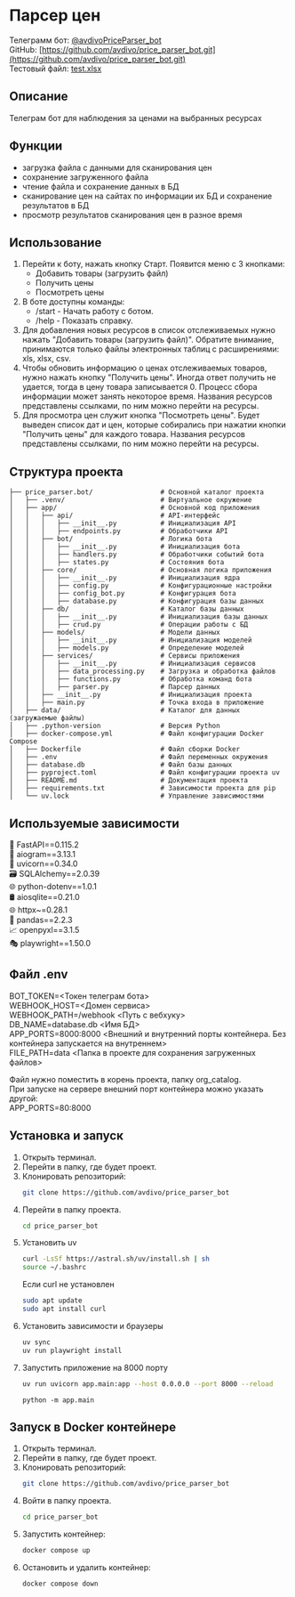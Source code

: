 # Парсер цен


Телеграмм бот: [@avdivoPriceParser_bot](https://t.me/avdivoPriceParser_bot)  
GitHub: [https://github.com/avdivo/price_parser_bot.git](https://github.com/avdivo/price_parser_bot.git)  
Тестовый файл: [test.xlsx](https://rawcdn.githack.com/avdivo/price_parser_bot/0aad70b2ee17df9d4f022008ad383f45dafcfca8/app/data/test.xlsx)


## Описание
Телеграм бот для наблюдения за ценами на выбранных ресурсах

## Функции
- загрузка файла с данными для сканирования цен
- сохранение загруженного файла
- чтение файла и сохранение данных в БД
- сканирование цен на сайтах по информации их БД и сохранение результатов в БД
- просмотр результатов сканирования цен в разное время

## Использование
1. Перейти к боту, нажать кнопку Старт. Появится меню с 3 кнопками:
   - Добавить товары (загрузить файл)
   - Получить цены
   - Посмотреть цены
2. В боте доступны команды:
   - /start - Начать работу с ботом.
   - /help - Показать справку.
3. Для добавления новых ресурсов в список отслеживаемых нужно нажать  "Добавить товары (загрузить файл)".
   Обратите внимание, принимаются только файлы электронных таблиц с расширениями: xls, xlsx, csv.
4. Чтобы обновить информацию о ценах отслеживаемых товаров, нужно нажать кнопку "Получить цены". 
   Иногда ответ получить не удается, тогда в цену товара записывается 0. 
   Процесс сбора информации может занять некоторое время.
   Названия ресурсов представлены ссылками, по ним можно перейти на ресурсы.
5. Для просмотра цен служит кнопка "Посмотреть цены".
   Будет выведен список дат и цен, которые собирались при нажатии кнопки "Получить цены" для каждого товара.
   Названия ресурсов представлены ссылками, по ним можно перейти на ресурсы.
## Структура проекта

```plaintext
├── price_parser.bot/                 # Основной каталог проекта
│   ├── .venv/                        # Виртуальное окружение
│   ├── app/                          # Основной код приложения
│   │   ├── api/                      # API-интерфейс
│   │   │   ├── __init__.py           # Инициализация API
│   │   │   ├── endpoints.py          # Обработчики API
│   │   ├── bot/                      # Логика бота
│   │   │   ├── __init__.py           # Инициализация бота
│   │   │   ├── handlers.py           # Обработчики событий бота
│   │   │   ├── states.py             # Состояния бота
│   │   ├── core/                     # Основная логика приложения
│   │   │   ├── __init__.py           # Инициализация ядра
│   │   │   ├── config.py             # Конфигурационные настройки
│   │   │   ├── config_bot.py         # Конфигурация бота
│   │   │   ├── database.py           # Конфигурация базы данных
│   │   ├── db/                       # Каталог базы данных
│   │   │   ├── __init__.py           # Инициализация базы данных
│   │   │   ├── crud.py               # Операции работы с БД
│   │   ├── models/                   # Модели данных
│   │   │   ├── __init__.py           # Инициализация моделей
│   │   │   ├── models.py             # Определение моделей
│   │   ├── services/                 # Сервисы приложения
│   │   │   ├── __init__.py           # Инициализация сервисов
│   │   │   ├── data_processing.py    # Загрузка и обработка файлов
│   │   │   ├── functions.py          # Обработка команд бота
│   │   │   ├── parser.py             # Парсер данных
│   │   ├── __init__.py               # Инициализация проекта
│   │   ├── main.py                   # Точка входа в приложение
│   ├── data/                         # Каталог для данных (загружаемые файлы)
│   ├── .python-version               # Версия Python
│   ├── docker-compose.yml            # Файл конфигурации Docker Compose
│   ├── Dockerfile                    # Файл сборки Docker
│   ├── .env                          # Файл переменных окружения
│   ├── database.db                   # Файл базы данных
│   ├── pyproject.toml                # Файл конфигурации проекта uv
│   ├── README.md                     # Документация проекта
│   ├── requirements.txt              # Зависимости проекта для pip
│   └── uv.lock                       # Управление зависимостями
```

## Используемые зависимости
🚀  FastAPI==0.115.2  
🤖  aiogram==3.13.1  
🦄  uvicorn==0.34.0  
🗃️  SQLAlchemy==2.0.39  
🌐   python-dotenv==1.0.1  
🛢️   aiosqlite==0.21.0  
🌐   httpx~=0.28.1  
🐼  pandas==2.2.3  
📈  openpyxl==3.1.5  
🎭  playwright==1.50.0  


## Файл .env
BOT_TOKEN=<Токен телеграм бота>   
WEBHOOK_HOST=<Домен сервиса>  
WEBHOOK_PATH=/webhook <Путь с вебхуку>  
DB_NAME=database.db <Имя БД>  
APP_PORTS=8000:8000 <Внешний и внутренний порты контейнера. Без контейнера запускается на внутреннем>  
FILE_PATH=data <Папка в проекте для сохранения загруженных файлов>  

Файл нужно поместить в корень проекта, папку org_catalog.  
При запуске на сервере внешний порт контейнера можно указать другой:  
APP_PORTS=80:8000  


## Установка и запуск
1. Открыть терминал.
2. Перейти в папку, где будет проект.
3. Клонировать репозиторий:
    ```bash
    git clone https://github.com/avdivo/price_parser_bot
    ```
4. Перейти в папку проекта.
    ```bash
    cd price_parser_bot
    ```
5. Установить uv
    ```bash
   curl -LsSf https://astral.sh/uv/install.sh | sh
   source ~/.bashrc
    ```
   Если curl не установлен
   ```bash
   sudo apt update
   sudo apt install curl
    ```
6. Установить зависимости и браузеры
   ```bash
   uv sync
   uv run playwright install
   ```
7. Запустить приложение на 8000 порту
   ```bash
   uv run uvicorn app.main:app --host 0.0.0.0 --port 8000 --reload
   ```
   ```
   python -m app.main
   ```
   
##  Запуск в Docker контейнере

1. Открыть терминал.
2. Перейти в папку, где будет проект.
3. Клонировать репозиторий:
    ```bash
    git clone https://github.com/avdivo/price_parser_bot
    ```
4. Войти в папку проекта.
    ```bash
    cd price_parser_bot
    ```
5. Запустить контейнер:
    ```bash
    docker compose up
    ```
6. Остановить и удалить контейнер:
    ```bash
    docker compose down
    ```
